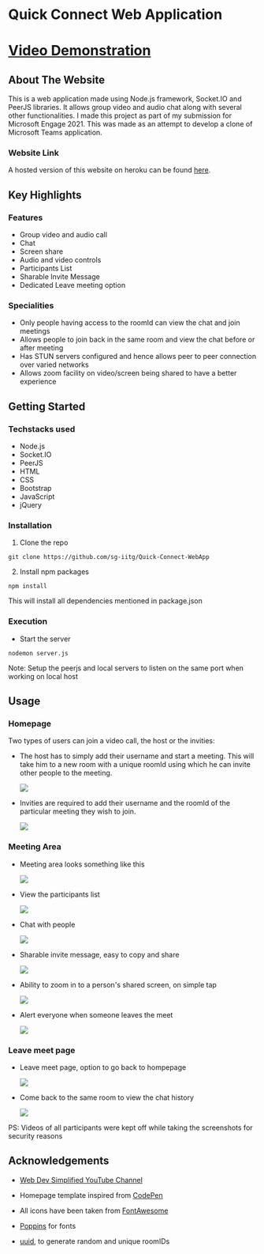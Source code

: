 # Quick Connect Web Application

# [Video Demonstration](https://youtube.com)

## About The Website

This is a web application made using Node.js framework, Socket.IO and PeerJS libraries. It allows group video and audio chat along with several other functionalities. I made this project as part of my submission for Microsoft Engage 2021. This was made as an attempt to develop a clone of Microsoft Teams application.

### Website Link
A hosted version of this website on heroku can be found [here](https://boxing-poppy-43327.herokuapp.com/).

## Key Highlights

### Features
* Group video and audio call
* Chat
* Screen share
* Audio and video controls
* Participants List
* Sharable Invite Message
* Dedicated Leave meeting option

### Specialities
* Only people having access to the roomId can view the chat and join meetings
* Allows people to join back in the same room and view the chat before or after  meeting
* Has STUN servers configured and hence allows peer to peer connection over varied networks
* Allows zoom facility on video/screen being shared to have a better experience

## Getting Started

### Techstacks used

* Node.js
* Socket.IO
* PeerJS
* HTML
* CSS
* Bootstrap
* JavaScript
* jQuery

### Installation 

1.  Clone the repo
```
git clone https://github.com/sg-iitg/Quick-Connect-WebApp
```
2.  Install npm packages
```
npm install 
```
This will install all dependencies mentioned in package.json

### Execution

* Start the server
```
nodemon server.js 
```
Note: Setup the peerjs and local servers to listen on the same port when working on local host

## Usage
### Homepage

Two types of users can join a video call, the host or the invities:
* The host has to simply add their username and start a meeting. This will take him to a new room with a unique roomId using which he can invite other people to the meeting.
 
  ![](/window_snippets/start-meet.png)
  
* Invities are required to add their username and the roomId of the particular meeting they wish to join.

  ![](/window_snippets/join-room.png)
  
### Meeting Area
* Meeting area looks something like this

  ![](/window_snippets/meet-area.png)
  
* View the participants list

  ![](/window_snippets/participants-list.png)
  
* Chat with people 

  ![](/window_snippets/chat.png)
  
* Sharable invite message, easy to copy and share

  ![](/window_snippets/send-invite.png)
  
* Ability to zoom in to a person's shared screen, on simple tap

  ![](/window_snippets/share-screen.png)
  
* Alert everyone when someone leaves the meet

  ![](/window_snippets/leave-meet.png)
  
### Leave meet page
* Leave meet page, option to go back to hompepage

  ![](/window_snippets/leave-meet-page.png)
  
* Come back to the same room to view the chat history

  ![](/window_snippets/chat-history.png)
  
PS: Videos of all participants were kept off while taking the screenshots for security reasons
  
## Acknowledgements

* [Web Dev Simplified YouTube Channel](https://www.youtube.com/channel/UCFbNIlppjAuEX4znoulh0Cw)

* Homepage template inspired from [CodePen](https://codepen.io/)
* All icons have been taken from [FontAwesome](https://fontawesome.com/)
* [Poppins](https://fonts.googleapis.com/css2?family=Poppins:wght@200;300;400;500&display=swap) for fonts
* [uuid](https://www.npmjs.com/package/uuid), to generate random and unique roomIDs
